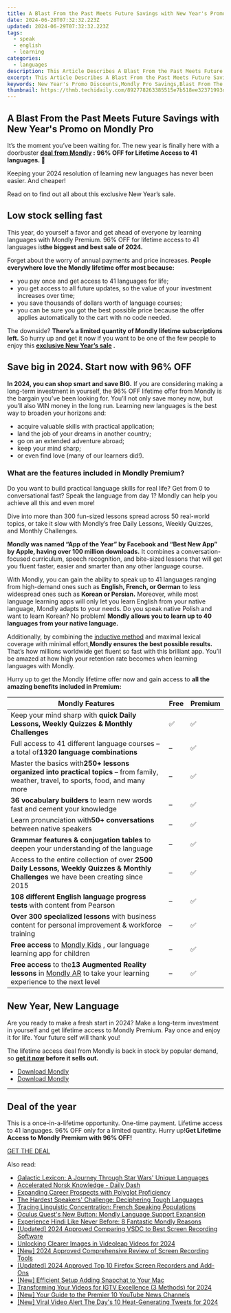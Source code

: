 ```yaml
---
title: A Blast From the Past Meets Future Savings with New Year's Promo on Mondly Pro
date: 2024-06-28T07:32:32.223Z
updated: 2024-06-29T07:32:32.223Z
tags:
  - speak
  - english
  - learning
categories:
  - languages
description: This Article Describes A Blast From the Past Meets Future Savings with New Year's Promo on Mondly Pro
excerpt: This Article Describes A Blast From the Past Meets Future Savings with New Year's Promo on Mondly Pro
keywords: New Year's Promo Discounts,Mondly Pro Savings,Blast From The Past Deals,Future Savings Promotion,Mondly Pro New Year's Offer,Digital Savings 2023,Special Discounts for Online Subscriptions
thumbnail: https://thmb.techidaily.com/892778263385515e7b518ee32371993d4538db30fcfa28225c01631f4b2e459e.jpg
---
```


## A Blast From the Past Meets Future Savings with New Year's Promo on Mondly Pro

 It’s the moment you’ve been waiting for. The new year is finally here with a doorbuster **[deal from Mondly](https://shop.mondly.com/affiliate.php?ACCOUNT=ATISTUDI&AFFILIATE=108875&PATH=https://www.mondly.com?AFFILIATE=108875) :** **96% OFF for Lifetime Access to 41 languages. 🎊**

 Keeping your 2024 resolution of learning new languages has never been easier. And cheaper!

Read on to find out all about this exclusive New Year’s sale.

## Low stock selling fast

 This year, do yourself a favor and get ahead of everyone by learning languages with Mondly Premium. 96% OFF for lifetime access to 41 languages is**the biggest and best sale of 2024.**

 Forget about the worry of annual payments and price increases.   **People everywhere love the Mondly lifetime offer most because:**

* you pay once and get access to 41 languages for life;
* you get access to all future updates, so the value of your investment increases over time;
* you save thousands of dollars worth of language courses;
* you can be sure you got the best possible price because the offer applies automatically to the cart with no code needed.

 The downside?   **There’s a limited quantity of Mondly lifetime subscriptions left.** So hurry up and get it now if you want to be one of the few people to enjoy this **[exclusive New Year’s sale](https://shop.mondly.com/affiliate.php?ACCOUNT=ATISTUDI&AFFILIATE=108875&PATH=https://www.mondly.com?AFFILIATE=108875) .**

## Save big in 2024\. Start now with 96% OFF

**In 2024, you can shop smart and save BIG.** If you are considering making a long-term investment in yourself, the 96% OFF lifetime offer from Mondly is the bargain you’ve been looking for. You’ll not only save money now, but you’ll also WIN money in the long run. Learning new languages is the best way to broaden your horizons and:

* acquire valuable skills with practical application;
* land the job of your dreams in another country;
* go on an extended adventure abroad;
* keep your mind sharp;
* or even find love (many of our learners did!).

### What are the features included in Mondly Premium?

 Do you want to build practical language skills for real life? Get from 0 to conversational fast? Speak the language from day 1? Mondly can help you achieve all this and even more!

 Dive into more than 300 fun-sized lessons spread across 50 real-world topics, or take it slow with Mondly’s free Daily Lessons, Weekly Quizzes, and Monthly Challenges.

 **Mondly was named “App of the Year” by Facebook and “Best New App” by Apple, having over 100 million downloads.** It combines a conversation-focused curriculum, speech recognition, and bite-sized lessons that will get you fluent faster, easier and smarter than any other language course.

 With Mondly, you can gain the ability to speak up to 41 languages ranging from high-demand ones such as **English, French, or German** to less widespread ones such as **Korean or Persian.** Moreover, while most language learning apps will only let you learn English from your native language, Mondly adapts to your needs. Do you speak native Polish and want to learn Korean? No problem!   **Mondly allows you to learn up to 40 languages from your native language.**

 Additionally, by combining the [inductive method](https://shop.mondly.com/affiliate.php?ACCOUNT=ATISTUDI&AFFILIATE=108875&PATH=https://www.mondly.com?AFFILIATE=108875) and maximal lexical coverage with minimal effort,**Mondly ensures the best possible results.**  That’s how millions worldwide get fluent so fast with this brilliant app. You’ll be amazed at how high your retention rate becomes when learning languages with Mondly.

 Hurry up to get the Mondly lifetime offer now and gain access to **all the amazing benefits included in Premium:**

| Mondly Features                                                                                                                                     | Free | Premium |
| --------------------------------------------------------------------------------------------------------------------------------------------------- | ---- | ------- |
| Keep your mind sharp with **quick Daily Lessons, Weekly Quizzes & Monthly Challenges**                                                              | ✅    | ✅       |
| Full access to 41 different language courses – a total of**1320 language combinations**                                                             | –    | ✅       |
| Master the basics with**250+ lessons organized into practical topics** – from family, weather, travel, to sports, food, and many more               | –    | ✅       |
| **36 vocabulary builders** to learn new words fast and cement your knowledge                                                                        | –    | ✅       |
| Learn pronunciation with**50+ conversations** between native speakers                                                                               | –    | ✅       |
| **Grammar features & conjugation tables** to deepen your understanding of the language                                                              | –    | ✅       |
| Access to the entire collection of over **2500 Daily Lessons, Weekly Quizzes & Monthly Challenges** we have been creating since 2015                | –    | ✅       |
| **108 different English language progress tests** with content from Pearson                                                                         | –    | ✅       |
| **Over 300 specialized lessons** with business content for personal improvement & workforce training                                                | –    | ✅       |
| **Free access** to [Mondly Kids](https://shop.mondly.com/affiliate.php?ACCOUNT=ATISTUDI&AFFILIATE=108875&PATH=https://www.mondly.com?AFFILIATE=108875) , our language learning app for children                                      | –    | ✅       |
| **Free access** to the**13 Augmented Reality lessons** in [Mondly AR](https://shop.mondly.com/affiliate.php?ACCOUNT=ATISTUDI&AFFILIATE=108875&PATH=https://www.mondly.com?AFFILIATE=108875) to take your learning experience to the next level | –    | ✅       |

## New Year, New Language

 Are you ready to make a fresh start in 2024? Make a long-term investment in yourself and get lifetime access to Mondly Premium. Pay once and enjoy it for life. Your future self will thank you!

 The lifetime access deal from Mondly is back in stock by popular demand, so **[get it now](https://shop.mondly.com/affiliate.php?ACCOUNT=ATISTUDI&AFFILIATE=108875&PATH=https://www.mondly.com?AFFILIATE=108875) before it sells out.**

* [Download Mondly](https://www.facebook.com/sharer/sharer.php?u=https%3A%2F%2Fwww.mondly.com%2Fblog%2Fnew-years-sale-mondly%2F&t=New+Year%E2%80%99s+Sale%3A+96%25+OFF+for+Lifetime+Access+to+Mondly+Premium "Share on Facebook")
* [Download Mondly](https://shop.mondly.com/affiliate.php?ACCOUNT=ATISTUDI&AFFILIATE=108875&PATH=https://www.mondly.com?AFFILIATE=108875)

---

## Deal of the year

 This is a once-in-a-lifetime opportunity. One-time payment. Lifetime access to 41 languages. 96%‌ OFF only for a limited quantity. Hurry up!**Get Lifetime Access to Mondly Premium with 96% OFF!**

[GET THE DEAL](https://shop.mondly.com/affiliate.php?ACCOUNT=ATISTUDI&AFFILIATE=108875&PATH=https://www.mondly.com?AFFILIATE=108875)

<ins class="adsbygoogle"
     style="display:block"
     data-ad-format="autorelaxed"
     data-ad-client="ca-pub-7571918770474297"
     data-ad-slot="1223367746"></ins>



<ins class="adsbygoogle"
     style="display:block"
     data-ad-client="ca-pub-7571918770474297"
     data-ad-slot="8358498916"
     data-ad-format="auto"
     data-full-width-responsive="true"></ins>

<span class="atpl-alsoreadstyle">Also read:</span>
<div><ul>
<li><a href="https://mondly-stories.techidaily.com/galactic-lexicon-a-journey-through-star-wars-unique-languages/"><u>Galactic Lexicon: A Journey Through Star Wars' Unique Languages</u></a></li>
<li><a href="https://mondly-stories.techidaily.com/accelerated-norsk-knowledge-daily-dash/"><u>Accelerated Norsk Knowledge - Daily Dash</u></a></li>
<li><a href="https://mondly-stories.techidaily.com/expanding-career-prospects-with-polyglot-proficiency/"><u>Expanding Career Prospects with Polyglot Proficiency</u></a></li>
<li><a href="https://mondly-stories.techidaily.com/the-hardest-speakers-challenge-deciphering-tough-languages/"><u>The Hardest Speakers' Challenge: Deciphering Tough Languages</u></a></li>
<li><a href="https://mondly-stories.techidaily.com/tracing-linguistic-concentration-french-speaking-populations/"><u>Tracing Linguistic Concentration: French Speaking Populations</u></a></li>
<li><a href="https://mondly-stories.techidaily.com/oculus-quests-new-button-mondly-language-support-expansion/"><u>Oculus Quest's New Button: Mondly Language Support Expansion</u></a></li>
<li><a href="https://mondly-stories.techidaily.com/1719581141446-experience-hindi-like-never-before-8-fantastic-mondly-reasons/"><u>Experience Hindi Like Never Before: 8 Fantastic Mondly Reasons</u></a></li>
<li><a href="https://screen-capture.techidaily.com/updated-2024-approved-comparing-vsdc-to-best-screen-recording-software/"><u>[Updated] 2024 Approved  Comparing VSDC to Best Screen Recording Software</u></a></li>
<li><a href="https://some-approaches.techidaily.com/unlocking-clearer-images-in-videoleap-videos-for-2024/"><u>Unlocking Clearer Images in Videoleap Videos for 2024</u></a></li>
<li><a href="https://screen-video-capture.techidaily.com/new-2024-approved-comprehensive-review-of-screen-recording-tools/"><u>[New] 2024 Approved  Comprehensive Review of Screen Recording Tools</u></a></li>
<li><a href="https://screen-capture.techidaily.com/updated-2024-approved-top-10-firefox-screen-recorders-and-add-ons/"><u>[Updated] 2024 Approved  Top 10 Firefox Screen Recorders and Add-Ons</u></a></li>
<li><a href="https://snapchat-videos.techidaily.com/new-efficient-setup-adding-snapchat-to-your-mac/"><u>[New] Efficient Setup  Adding Snapchat to Your Mac</u></a></li>
<li><a href="https://facebook-video-share.techidaily.com/transforming-your-videos-for-igtv-excellence-3-methods-for-2024/"><u>Transforming Your Videos for IGTV Excellence (3 Methods) for 2024</u></a></li>
<li><a href="https://facebook-record-videos.techidaily.com/new-your-guide-to-the-premier-10-youtube-news-channels/"><u>[New] Your Guide to the Premier 10 YouTube News Channels</u></a></li>
<li><a href="https://twitter-videos.techidaily.com/new-viral-video-alert-the-days-10-heat-generating-tweets-for-2024/"><u>[New] Viral Video Alert  The Day's 10 Heat-Generating Tweets for 2024</u></a></li>
</ul></div>
